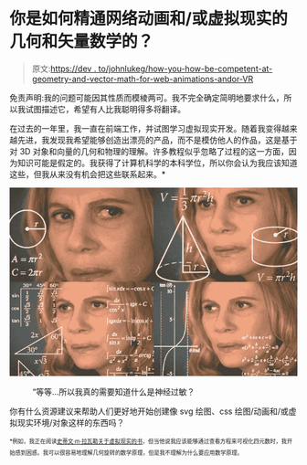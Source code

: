 # 你是如何精通网络动画和/或虚拟现实的几何和矢量数学的？

> 原文:[https://dev . to/johnlukeg/how-you-how-be-competent-at-geometry-and-vector-math-for-web-animations-andor-VR](https://dev.to/johnlukeg/how-did-you-become-proficient-at-geometry-and-vector-math-for-web-animations-andor-vr)

免责声明:我的问题可能因其性质而模棱两可。我不完全确定简明地要求什么，所以我试图描述它，希望有人比我聪明得多将翻译。

在过去的一年里，我一直在前端工作，并试图学习虚拟现实开发。随着我变得越来越先进，我发现我希望能够创造出漂亮的产品，而不是模仿他人的作品，这是基于对 3D 对象和向量的几何和物理的理解。许多教程似乎忽略了过程的这一方面，因为知识可能是假定的。我获得了计算机科学的本科学位，所以你会认为我应该知道这些，但我从来没有机会把这些联系起来。*

[![](img/30224912af84ce21d532901de9cae193.png)](https://res.cloudinary.com/practicaldev/image/fetch/s--AJr2i8nU--/c_limit%2Cf_auto%2Cfl_progressive%2Cq_auto%2Cw_880/http://media.boingboing.net/wp-content/uploads/2016/11/bcf.png) 

<figure>

<figcaption>“等等...所以我真的需要知道什么是神经过敏？</figcaption>

</figure>

你有什么资源建议来帮助人们更好地开始创建像 svg 绘图、css 绘图/动画和/或虚拟现实环境/对象这样的东西吗？

<sub><sup>*例如，我正在阅读[史蒂文·m·拉瓦勒关于虚拟现实的书](http://vr.cs.uiuc.edu/vrbook.pdf)，但当他说我应该能够通过查看方程来可视化四元数时，我开始感到困惑。我可以很容易地理解几何旋转的数学原理，但是我不理解为什么要应用数学原理。</sup></sub>